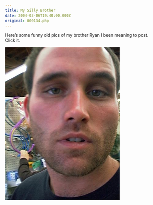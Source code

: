 ```yaml
---
title: My Silly Brother
date: 2004-03-06T19:40:00.000Z
original: 000134.php
---
```


Here’s some funny old pics of my brother Ryan I been meaning to post. Click it.

<p class="polaroid" style="--deg: -2deg"><img src="./ryan-0.jpg" /></p>
